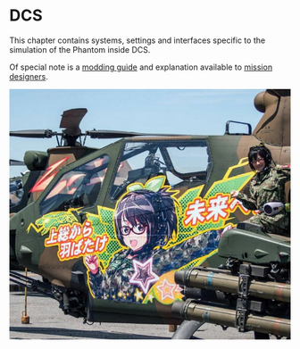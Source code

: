 # DCS

This chapter contains systems, settings and interfaces specific to
the simulation of the Phantom inside DCS.

Of special note is a [modding guide](modding/overview.md) and explanation available
to [mission designers](mission_editor.md).

![Helicopter with Anime Livery](../img/livery_helo.jpg)

